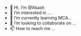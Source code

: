 - 👋 Hi, I’m @Akash
- 👀 I’m interested in ...
- 🌱 I’m currently learning MCA...
- 💞️ I’m looking to collaborate on ...
- 📫 How to reach me ...

<!---
Akashknair/Akashknair is a ✨ special ✨ repository because its `README.md` (this file) appears on your GitHub profile.
You can click the Preview link to take a look at your changes.
--->
